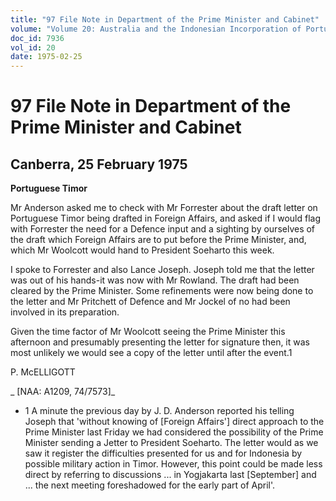 ```yaml
---
title: "97 File Note in Department of the Prime Minister and Cabinet"
volume: "Volume 20: Australia and the Indonesian Incorporation of Portuguese Timor, 1974-1976"
doc_id: 7936
vol_id: 20
date: 1975-02-25
---
```


# 97 File Note in Department of the Prime Minister and Cabinet

## Canberra, 25 February 1975

**Portuguese Timor**

Mr Anderson asked me to check with Mr Forrester about the draft letter on Portuguese Timor being drafted in Foreign Affairs, and asked if I would flag with Forrester the need for a Defence input and a sighting by ourselves of the draft which Foreign Affairs are to put before the Prime Minister, and, which Mr Woolcott would hand to President Soeharto this week.

I spoke to Forrester and also Lance Joseph. Joseph told me that the letter was out of his hands-it was now with Mr Rowland. The draft had been cleared by the Prime Minister. Some refinements were now being done to the letter and Mr Pritchett of Defence and Mr Jockel of no had been involved in its preparation.

Given the time factor of Mr Woolcott seeing the Prime Minister this afternoon and presumably presenting the letter for signature then, it was most unlikely we would see a copy of the letter until after the event.1

P. McELLIGOTT 

_ [NAA: A1209, 74/7573]_

  * 1 A minute the previous day by J. D. Anderson reported his telling Joseph that 'without knowing of [Foreign Affairs'] direct approach to the Prime Minister last Friday we had considered the possibility of the Prime Minister sending a Jetter to President Soeharto. The letter would as we saw it register the difficulties presented for us and for Indonesia by possible military action in Timor. However, this point could be made less direct by referring to discussions ... in Yogjakarta last [September] and ... the next meeting foreshadowed for the early part of April'.


